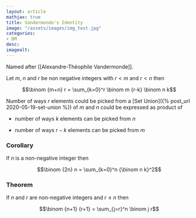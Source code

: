 ```yaml
---
layout: article
mathjax: true
title: Vandermonde's Identity
image: "/assets/images/img_test.jpg"
categories:
- DM
desc:   
imagealt: 
---
```


Named after [[Alexandre-Théophile Vandermonde]].

Let $m$, $n$ and $r$ be non negative integers with $r<m$ and $r<n$ then

































































































































































































































































































































































$$\binom {m+n} r = \sum_{k=0}^r \binom m {r-k} \binom n k$$


































































































































































































































































































































































Number of ways $r$ elements could be picked from a [Set Union]({% post_url 2020-05-19-set-union %}) of $m$ and $n$ could be expressed as product of 

































































































































































































































































































































































* number of ways $k$ elements can be picked from $n$ 

































































































































































































































































































































































* number of ways $r-k$ elements can be picked from $m$


































































































































































































































































































































































### Corollary
If $n$ is a non-negative integer then 

































































































































































































































































































































































$$\binom {2n} n = \sum_{k=0}^n {\binom n k}^2$$


































































































































































































































































































































































### Theorem
If $n$ and $r$ are non-negative integers and $r \le n$ then

































































































































































































































































































































































$$\binom {n+1} {r+1} = \sum_{j=r}^n \binom j r$$
































































































































































































































































































































































